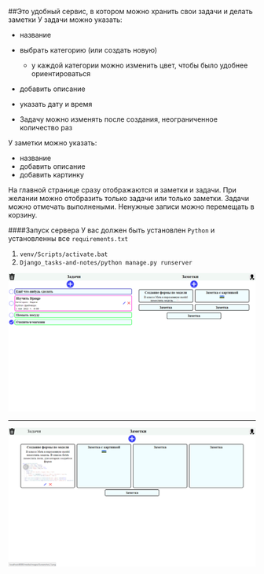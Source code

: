 ##Это удобный сервис, в котором можно хранить свои задачи и делать заметки
У задачи можно указать:
- название
- выбрать категорию (или создать новую)
    - у каждой категории можно изменить цвет, чтобы было удобнее ориентироваться
- добавить описание
- указать дату и время

- Задачу можно изменять после создания, неограниченное количество раз

У заметки можно указать:
- название
- добавить описание
- добавить картинку

На главной странице сразу отображаются и заметки и задачи. При желании можно отобразить только задачи или только заметки. Задачи можно отмечать выполнеными. Ненужные записи можно перемещать в корзину.

####Запуск сервера
У вас должен быть установлен ```Python``` и установленны все ```requirements.txt```

1. ```venv/Scripts/activate.bat```
2. ```Django_tasks-and-notes/python manage.py runserver```

![Скиншот](images/demo1.png)
___
![Скиншот](images/demo2.png)